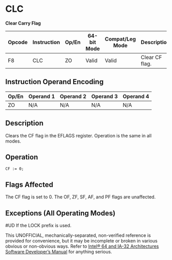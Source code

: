 # CLC

**Clear Carry Flag**

| Opcode | Instruction | Op/En | 64-bit Mode | Compat/Leg Mode | Description    |
| ------ | ----------- | ----- | ----------- | --------------- | -------------- |
| F8     | CLC         | ZO    | Valid       | Valid           | Clear CF flag. |

## Instruction Operand Encoding

| Op/En | Operand 1 | Operand 2 | Operand 3 | Operand 4 |
| ----- | --------- | --------- | --------- | --------- |
| ZO    | N/A       | N/A       | N/A       | N/A       |

## Description

Clears the CF flag in the EFLAGS register. Operation is the same in all modes.

## Operation

```
CF := 0;

```

## Flags Affected

The CF flag is set to 0. The OF, ZF, SF, AF, and PF flags are unaffected.

## Exceptions (All Operating Modes)

#​​​UD If the LOCK prefix is used.

This UNOFFICIAL, mechanically-separated, non-verified reference is provided for convenience, but it may be
incomplete or broken in various obvious or non-obvious
ways. Refer to [Intel® 64 and IA-32 Architectures Software Developer’s Manual](https://software.intel.com/en-us/download/intel-64-and-ia-32-architectures-sdm-combined-volumes-1-2a-2b-2c-2d-3a-3b-3c-3d-and-4) for anything serious.
